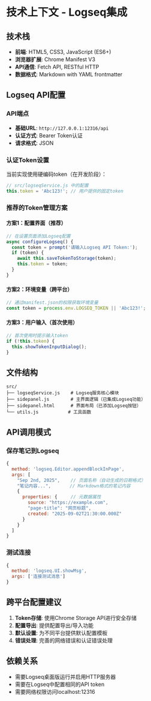 # 技术上下文 - Logseq集成

## 技术栈
- **前端**: HTML5, CSS3, JavaScript (ES6+)
- **浏览器扩展**: Chrome Manifest V3
- **API通信**: Fetch API, RESTful HTTP
- **数据格式**: Markdown with YAML frontmatter

## Logseq API配置

### API端点
- **基础URL**: `http://127.0.0.1:12316/api`
- **认证方式**: Bearer Token认证
- **请求格式**: JSON

### 认证Token设置
当前实现使用硬编码token（在开发阶段）：
```javascript
// src/logseqService.js 中的配置
this.token = 'Abc123!'; // 用户提供的固定token
```

### 推荐的Token管理方案

#### 方案1：配置界面（推荐）
```javascript
// 在设置页面添加Logseq配置
async configureLogseq() {
  const token = prompt('请输入Logseq API Token:');
  if (token) {
    await this.saveTokenToStorage(token);
    this.token = token;
  }
}
```

#### 方案2：环境变量（跨平台）
```javascript
// 通过manifest.json的权限获取环境变量
const token = process.env.LOGSEQ_TOKEN || 'Abc123!';
```

#### 方案3：用户输入（首次使用）
```javascript
// 首次使用时提示输入token
if (!this.token) {
  this.showTokenInputDialog();
}
```

## 文件结构
```
src/
├── logseqService.js    # Logseq服务核心模块
├── sidepanel.js        # 主界面逻辑（已集成Logseq功能）
├── sidepanel.html      # 界面布局（已添加Logseq按钮）
└── utils.js           # 工具函数
```

## API调用模式

### 保存笔记到Logseq
```javascript
{
  method: 'logseq.Editor.appendBlockInPage',
  args: [
    "Sep 2nd, 2025",    // 页面名称（自动生成的日期格式）
    "笔记内容...",       // Markdown格式的笔记内容
    {
      properties: {     // 元数据属性
        source: "https://example.com",
        "page-title": "网页标题",
        created: "2025-09-02T21:30:00.000Z"
      }
    }
  ]
}
```

### 测试连接
```javascript
{
  method: 'logseq.UI.showMsg',
  args: ['连接测试消息']
}
```

## 跨平台配置建议

1. **Token存储**: 使用Chrome Storage API进行安全存储
2. **配置导出**: 提供配置导出/导入功能
3. **默认设置**: 为不同平台提供默认配置模板
4. **错误处理**: 完善的网络错误和认证错误处理

## 依赖关系
- 需要Logseq桌面版运行并启用HTTP服务器
- 需要在Logseq中配置相同的API token
- 需要网络权限访问localhost:12316
